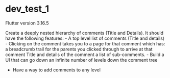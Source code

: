 # dev_test_1

Flutter version 3.16.5


Create a deeply nested hierarchy of comments (Title and Details). It should have the following features:
    - A top level list of comments (Title and details)
    - Clicking on the comment takes you to a page for that comment which has:
a breadcrumb trail for the parents you clicked through to arrive at that comment
Title and details of the comment
a list of sub-comments.
    - Build a UI that can go down an infinite number of levels down the comment tree

- Have a way to add comments to any level



